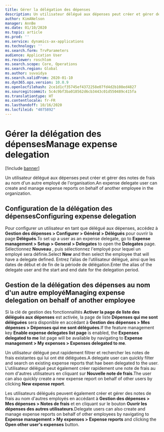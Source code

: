 ```yaml
---
title: Gérer la délégation des dépenses
description: Un utilisateur délégué aux dépenses peut créer et gérer des notes de frais au nom d'un autre employé de l'organisation.
author: KimANelson
manager: AnnBe
ms.date: 01/10/2020
ms.topic: article
ms.prod: ''
ms.service: dynamics-ax-applications
ms.technology: ''
ms.search.form: TrvParameters
audience: Application User
ms.reviewer: roschlom
ms.search.scope: Core, Operations
ms.search.region: Global
ms.author: suvaidya
ms.search.validFrom: 2020-01-10
ms.dyn365.ops.version: 10.0.9
ms.openlocfilehash: 2ce1d1cf35745ef4372258e07fd4d2b108ed4827
ms.sourcegitcommit: 5c4c9bf3ba018562d6cb3443c01d550489c415fa
ms.translationtype: HT
ms.contentlocale: fr-FR
ms.lasthandoff: 10/16/2020
ms.locfileid: "4075892"
---
```

# <a name="manage-expense-delegation"></a><span data-ttu-id="e0466-103">Gérer la délégation des dépenses</span><span class="sxs-lookup"><span data-stu-id="e0466-103">Manage expense delegation</span></span>

[!include [banner](../includes/banner.md)]

<span data-ttu-id="e0466-104">Un utilisateur délégué aux dépenses peut créer et gérer des notes de frais au nom d'un autre employé de l'organisation.</span><span class="sxs-lookup"><span data-stu-id="e0466-104">An expense delegate user can create and manage expense reports on behalf of another employee in the organization.</span></span>

## <a name="configuring-expense-delegation"></a><span data-ttu-id="e0466-105">Configuration de la délégation des dépenses</span><span class="sxs-lookup"><span data-stu-id="e0466-105">Configuring expense delegation</span></span>

<span data-ttu-id="e0466-106">Pour configurer un utilisateur en tant que délégué aux dépenses, accédez à **Gestion des dépenses > Configurer > Général > Délégués** pour ouvrir la page **Délégués**.</span><span class="sxs-lookup"><span data-stu-id="e0466-106">To set up a user as an expense delegate, go to **Expense management > Setup > General > Delegates** to open the **Delegates** page.</span></span> <span data-ttu-id="e0466-107">Sélectionnez **Nouveau** , puis sélectionnez l'employé pour lequel un employé sera définie.</span><span class="sxs-lookup"><span data-stu-id="e0466-107">Select **New** and then select the employee that will have a delegate defined.</span></span> <span data-ttu-id="e0466-108">Entrez l’alias de l’utilisateur délégué, ainsi que les dates de début et de fin de la période de délégation.</span><span class="sxs-lookup"><span data-stu-id="e0466-108">Enter the alias of the delegate user and the start and end date for the delegation period.</span></span>

## <a name="managing-expense-delegation-on-behalf-of-another-employee"></a><span data-ttu-id="e0466-109">Gestion de la délégation des dépenses au nom d'un autre employé</span><span class="sxs-lookup"><span data-stu-id="e0466-109">Managing expense delegation on behalf of another employee</span></span>

<span data-ttu-id="e0466-110">Si la clé de gestion des fonctionnalités **Activer la page de liste des délégués aux dépenses** est activée, la page de liste **Dépenses qui me sont déléguées** sera disponible en accédant à **Gestion des dépenses > Mes dépenses > Dépenses qui me sont déléguées**.</span><span class="sxs-lookup"><span data-stu-id="e0466-110">If the feature management key **Enable expense delegates list page** is enabled, the **Expenses delegated to me** list page will be available by navigating to **Expense management > My expenses > Expenses delegated to me**.</span></span>

<span data-ttu-id="e0466-111">Un utilisateur délégué peut rapidement filtrer et rechercher les notes de frais existantes qui lui ont été déléguées.</span><span class="sxs-lookup"><span data-stu-id="e0466-111">A delegate user can quickly filter and search on existing expense reports that hae been delegated to the user.</span></span> <span data-ttu-id="e0466-112">L'utilisateur délégué peut également créer rapidement une note de frais au nom d'autres utilisateurs en cliquant sur **Nouvelle note de frais**.</span><span class="sxs-lookup"><span data-stu-id="e0466-112">The user can also quickly create a new expense report on behalf of other users by clicking **New expense report**.</span></span>

<span data-ttu-id="e0466-113">Les utilisateurs délégués peuvent également créer et gérer des notes de frais au nom d'autres employés en accédant à **Gestion des dépenses > Mes dépenses > Notes de frais** et en cliquant sur le bouton **Ouvrir les dépenses des autres utilisateurs**.</span><span class="sxs-lookup"><span data-stu-id="e0466-113">Delegate users can also create and manage expense reports on behalf of other employees by navigating to **Expense management > My expenses > Expense reports** and clicking the **Open other user's expenses** button.</span></span>
